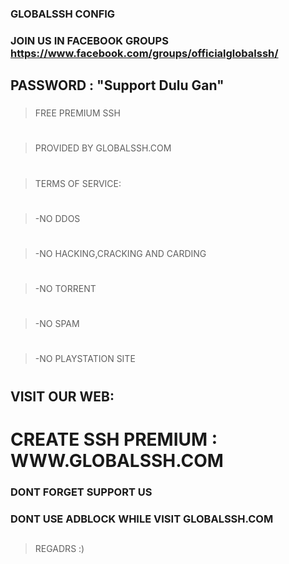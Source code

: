 
### GLOBALSSH CONFIG
### JOIN US IN FACEBOOK GROUPS https://www.facebook.com/groups/officialglobalssh/
## PASSWORD : "Support Dulu Gan"

###
> FREE PREMIUM SSH
#
> PROVIDED BY GLOBALSSH.COM
#
> TERMS OF SERVICE:
#
> -NO DDOS
#
> -NO HACKING,CRACKING AND CARDING
#
> -NO TORRENT
#
> -NO SPAM
#
> -NO PLAYSTATION SITE
#
###
## VISIT OUR WEB:
# CREATE SSH PREMIUM : WWW.GLOBALSSH.COM
### DONT FORGET SUPPORT US
### DONT USE ADBLOCK WHILE VISIT GLOBALSSH.COM

##
> REGADRS :)
